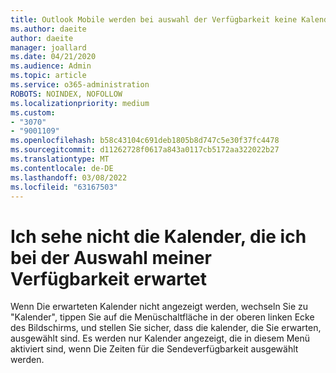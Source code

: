 ```yaml
---
title: Outlook Mobile werden bei auswahl der Verfügbarkeit keine Kalender angezeigt
ms.author: daeite
author: daeite
manager: joallard
ms.date: 04/21/2020
ms.audience: Admin
ms.topic: article
ms.service: o365-administration
ROBOTS: NOINDEX, NOFOLLOW
ms.localizationpriority: medium
ms.custom:
- "3070"
- "9001109"
ms.openlocfilehash: b58c43104c691deb1805b8d747c5e30f37fc4478
ms.sourcegitcommit: d11262728f0617a843a0117cb5172aa322022b27
ms.translationtype: MT
ms.contentlocale: de-DE
ms.lasthandoff: 03/08/2022
ms.locfileid: "63167503"
---
```

# <a name="im-not-seeing-the-calendars-i-expect-when-choosing-my-availability"></a>Ich sehe nicht die Kalender, die ich bei der Auswahl meiner Verfügbarkeit erwartet

Wenn Die erwarteten Kalender nicht angezeigt werden, wechseln Sie zu "Kalender", tippen Sie auf die Menüschaltfläche in der oberen linken Ecke des Bildschirms, und stellen Sie sicher, dass die kalender, die Sie erwarten, ausgewählt sind. Es werden nur Kalender angezeigt, die in diesem Menü aktiviert sind, wenn Die Zeiten für die Sendeverfügbarkeit ausgewählt werden.